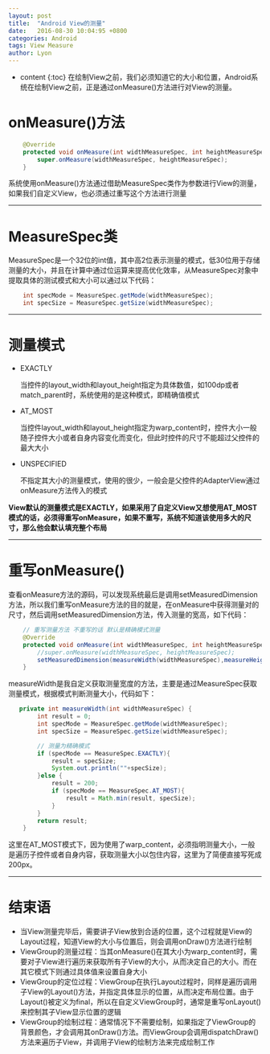 ```yaml
---
layout: post
title:  "Android View的测量"
date:   2016-08-30 10:04:95 +0800
categories: Android
tags: View Measure
author: Lyon
---
```

* content
{:toc}
 在绘制View之前，我们必须知道它的大小和位置，Android系统在绘制View之前，正是通过onMeasure()方法进行对View的测量。







# onMeasure()方法

```java
    @Override
    protected void onMeasure(int widthMeasureSpec, int heightMeasureSpec) {
        super.onMeasure(widthMeasureSpec, heightMeasureSpec);
    }
```

系统使用onMeasure()方法通过借助MeasureSpec类作为参数进行View的测量，如果我们自定义View，也必须通过重写这个方法进行测量

---

# MeasureSpec类

MeasureSpec是一个32位的int值，其中高2位表示测量的模式，低30位用于存储测量的大小，并且在计算中通过位运算来提高优化效率，从MeasureSpec对象中提取具体的测试模式和大小可以通过以下代码：

```java
	int specMode = MeasureSpec.getMode(widthMeasureSpec);
    int specSize = MeasureSpec.getSize(widthMeasureSpec);
```

---

# 测量模式

- EXACTLY

  当控件的layout_width和layout_height指定为具体数值，如100dp或者match_parent时，系统使用的是这种模式，即精确值模式


- AT_MOST

  当控件layout_width和layout_height指定为warp_content时，控件大小一般随子控件大小或者自身内容变化而变化，但此时控件的尺寸不能超过父控件的最大大小

- UNSPECIFIED

  不指定其大小的测量模式，使用的很少，一般会是父控件的AdapterView通过onMeasure方法传入的模式

**View默认的测量模式是EXACTLY，如果采用了自定义View又想使用AT_MOST模式的话，必须得重写onMeasure，如果不重写，系统不知道该使用多大的尺寸，那么他会默认填充整个布局**

---

# 重写onMeasure()

查看onMeasure方法的源码，可以发现系统最后是调用setMeasuredDimension方法，所以我们重写onMeasure方法的目的就是，在onMeasure中获得测量对的尺寸，然后调用setMeasuredDimension方法，传入测量的宽高，如下代码：

```java
    // 重写测量方法 不重写的话 默认是精确模式测量
    @Override
    protected void onMeasure(int widthMeasureSpec, int heightMeasureSpec) {
        //super.onMeasure(widthMeasureSpec, heightMeasureSpec);
        setMeasuredDimension(measureWidth(widthMeasureSpec),measureHeight(heightMeasureSpec));
    }
```

measureWidth是我自定义获取测量宽度的方法，主要是通过MeasureSpec获取测量模式，根据模式判断测量大小，代码如下：

```java
   private int measureWidth(int widthMeasureSpec) {
        int result = 0;
        int specMode = MeasureSpec.getMode(widthMeasureSpec);
        int specSize = MeasureSpec.getSize(widthMeasureSpec);

        // 测量为精确模式
        if (specMode == MeasureSpec.EXACTLY){
            result = specSize;
            System.out.println(""+specSize);
        }else {
            result = 200;
            if (specMode == MeasureSpec.AT_MOST){
                result = Math.min(result, specSize);
            }
        }
        return result;
    }
```

这里在AT_MOST模式下，因为使用了warp_content，必须指明测量大小，一般是遍历子控件或者自身内容，获取测量大小以包住内容，这里为了简便直接写死成200px。

---

# 结束语

- 当View测量完毕后，需要讲子View放到合适的位置，这个过程就是View的Layout过程，知道View的大小与位置后，则会调用onDraw()方法进行绘制
- ViewGroup的测量过程：当其onMeasure()在其大小为warp_content时，需要对子View进行遍历来获取所有子View的大小，从而决定自己的大小。而在其它模式下则通过具体值来设置自身大小
- ViewGroup的定位过程：ViewGroup在执行Layout过程时，同样是遍历调用子View的Layout()方法，并指定具体显示的位置，从而决定布局位置。由于Layout()被定义为final，所以在自定义ViewGroup时，通常是重写onLayout()来控制其子View显示位置的逻辑
- ViewGroup的绘制过程：通常情况下不需要绘制，如果指定了ViewGroup的背景颜色，才会调用其onDraw()方法。而ViewGroup会调用dispatchDraw()方法来遍历子View，并调用子View的绘制方法来完成绘制工作